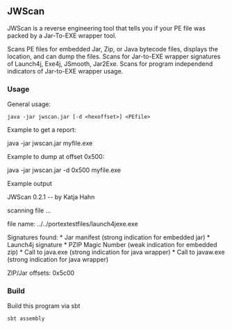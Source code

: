## JWScan

JWScan is a reverse engineering tool that tells you if your PE file was packed by a Jar-To-EXE wrapper tool.

Scans PE files for embedded Jar, Zip, or Java bytecode files, displays the location, and can dump the files. 
Scans for Jar-to-EXE wrapper signatures of Launch4j, Exe4j, JSmooth, Jar2Exe.
Scans for program independend indicators of Jar-to-EXE wrapper usage.

### Usage

General usage:

    java -jar jwscan.jar [-d <hexoffset>] <PEfile>

Example to get a report:

   java -jar jwscan.jar myfile.exe

Example to dump at offset 0x500:

   java -jar jwscan.jar -d 0x500 myfile.exe

Example output

   JWScan 0.2.1 -- by Katja Hahn
   
   scanning file ...
   
   file name: ../../portextestfiles/launch4jexe.exe
   
   Signatures found:
     * Jar manifest (strong indication for embedded jar)
     * Launch4j signature
     * PZIP Magic Number (weak indication for embedded zip)
     * Call to java.exe (strong indication for java wrapper)
     * Call to javaw.exe (strong indication for java wrapper)
   
   ZIP/Jar offsets: 0x5c00
  
### Build
  
Build this program via sbt
  
    sbt assembly

